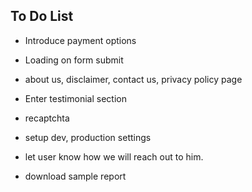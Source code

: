## To Do List

- Introduce payment options 
- Loading on form submit
- about us, disclaimer, contact us, privacy policy page 
- Enter testimonial section 
- recaptchta

- setup dev, production settings  

- let user know how we will reach out to him.
- download sample report

